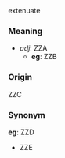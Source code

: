extenuate
### Meaning
+ _adj_: ZZA
    + __eg__: ZZB

### Origin

ZZC

### Synonym

__eg__: ZZD

+ ZZE


